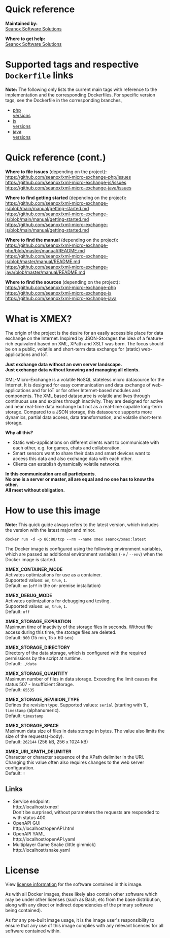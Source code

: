 # Quick reference

__Maintained by:__  
[Seanox Software Solutions](https://seanox.com)

__Where to get help:__  
[Seanox Software Solutions](https://seanox.com/contact)


# Supported tags and respective `Dockerfile` links

__Note:__ The following only lists the current main tags with reference to the
implementation and the corresponding Dockerfiles. For specific version tags, see
the Dockerfile in the corresponding branches,

- [php](https://github.com/seanox/xml-micro-exchange-php/blob/master/Dockerfile)  
  [versions](https://github.com/seanox/xml-micro-exchange-php/tags)
- [js](https://github.com/seanox/xml-micro-exchange-js/blob/master/Dockerfile)  
  [versions](https://github.com/seanox/xml-micro-exchange-js/tags)
- [java](https://github.com/seanox/xml-micro-exchange-java/blob/master/Dockerfile)  
  [versions](https://github.com/seanox/xml-micro-exchange-java/tags)


# Quick reference (cont.)

__Where to file issues__ (depending on the project)__:__  
https://github.com/seanox/xml-micro-exchange-php/issues  
https://github.com/seanox/xml-micro-exchange-js/issues  
https://github.com/seanox/xml-micro-exchange-java/issues

__Where to find getting started__ (depending on the project)__:__  
https://github.com/seanox/xml-micro-exchange-js/blob/main/manual/getting-started.md  
https://github.com/seanox/xml-micro-exchange-js/blob/main/manual/getting-started.md  
https://github.com/seanox/xml-micro-exchange-js/blob/main/manual/getting-started.md

__Where to find the manual__ (depending on the project)__:__  
https://github.com/seanox/xml-micro-exchange-php/blob/master/manual/README.md  
https://github.com/seanox/xml-micro-exchange-js/blob/master/manual/README.md  
https://github.com/seanox/xml-micro-exchange-java/blob/master/manual/README.md

__Where to find the sources__ (depending on the project)__:__  
https://github.com/seanox/xml-micro-exchange-php  
https://github.com/seanox/xml-micro-exchange-js  
https://github.com/seanox/xml-micro-exchange-java


# What is XMEX?

The origin of the project is the desire for an easily accessible place for data
exchange on the Internet. Inspired by JSON-Storages the idea of a feature-rich
equivalent based on XML, XPath and XSLT was born. The focus should be on a
public, volatile and short-term data exchange for (static) web-applications and
IoT.

__Just exchange data without an own server landscape.__  
__Just exchange data without knowing and managing all clients.__

XML-Micro-Exchange is a volatile NoSQL stateless micro datasource for the
Internet. It is designed for easy communication and data exchange of
web-applications and for IoT or for other Internet-based modules and
components. The XML based datasource is volatile and lives through continuous
use and expires through inactivity. They are designed for active and near
real-time data exchange but not as a real-time capable long-term storage.
Compared to a JSON storage, this datasource supports more dynamics, partial
data access, data transformation, and volatile short-term storage.

__Why all this?__

- Static web-applications on different clients want to communicate with each
  other, e.g. for games, chats and collaboration.
- Smart sensors want to share their data and smart devices want to access this
  data and also exchange data with each other.
- Clients can establish dynamically volatile networks.

__In this communication are all participants.__  
__No one is a server or master, all are equal and no one has to know the other.__  
__All meet without obligation.__


# How to use this image

__Note:__ This quick guide always refers to the latest version, which includes
the version with the latest major and minor.

```
docker run -d -p 80:80/tcp --rm --name xmex seanox/xmex:latest
```

The Docker image is configured using the following environment variables, which
are passed as additional environment variables (`-e` / `--env`) when the Docker
image is started.

__XMEX_CONTAINER_MODE__  
Activates optimizations for use as a container.  
Supported values: `on`, `true`, `1`.  
Default: `on` (`off` in the on-premise installation)

__XMEX_DEBUG_MODE__  
Activates optimizations for debugging and testing.  
Supported values: `on`, `true`, `1`.  
Default: `off`

__XMEX_STORAGE_EXPIRATION__  
Maximum time of inactivity of the storage files in seconds. Without file access
during this time, the storage files are deleted.  
Default: `900` (15 min, 15 x 60 sec)

__XMEX_STORAGE_DIRECTORY__  
Directory of the data storage, which is configured with the required permissions
by the script at runtime.  
Default: `./data`

__XMEX_STORAGE_QUANTITY__  
Maximum number of files in data storage. Exceeding the limit causes the status
507 - Insufficient Storage.  
Default: `65535`

__XMEX_STORAGE_REVISION_TYPE__  
Defines the revision type. Supported values: `serial` (starting with 1),
`timestamp` (alphanumeric).  
Default: `timestamp`

__XMEX_STORAGE_SPACE__  
Maximum data size of files in data storage in bytes. The value also limits the
size of the requests(-body).  
Default: `262144` (256 kB, 256 x 1024 kB)

__XMEX_URI_XPATH_DELIMITER__  
Character or character sequence of the XPath delimiter in the URI. Changing this
value often also requires changes to the web server configuration.  
Default: `!`

## Links
- Service endpoint:  
  http://localhost/xmex!  
  Don't be surprised, without parameters the requests are responded to with
  status 400.
- OpenAPI GUI  
  http://localhost/openAPI.html
- OpenAPI YAML  
  http://localhost/openAPI.yaml
- Multiplayer Game Snake (little gimmick)  
  http://localhost/snake.yaml


# License

View [license information](
https://github.com/seanox/xml-micro-exchange-php/blob/master/LICENSE) for
the software contained in this image.

As with all Docker images, these likely also contain other software which may be
under other licenses (such as Bash, etc from the base distribution, along with
any direct or indirect dependencies of the primary software being contained).

As for any pre-built image usage, it is the image user's responsibility to
ensure that any use of this image complies with any relevant licenses for all
software contained within.
